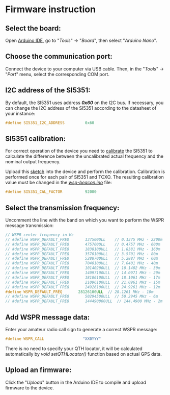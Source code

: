 # Firmware instruction

## Select the board:
Open [Arduino IDE](https://www.arduino.cc/en/software), go to "_Tools_" -> "_Board_", then select  "_Arduino Nano_".

## Choose the communication port:
Connect the device to your computer via USB cable. Then, in the "_Tools_" -> "_Port_" menu, select the corresponding COM port.

## I2C address of the SI5351:
By default, the SI5351 uses address **_0x60_** on the I2C bus. If necessary, you can change the I2C address of the SI5351 according to the datasheet of your instance:
```cpp
#define SI5351_I2C_ADDRESS         0x60
```

## SI5351 calibration:
For correct operation of the device you need to [calibrate](https://github.com/etherkit/Si5351Arduino/tree/master?tab=readme-ov-file#calibration) the SI5351 to calculate the difference between the uncalibrated actual frequency and the nominal output frequency. 

Upload this [sketch](https://github.com/etherkit/Si5351Arduino/blob/master/examples/si5351_calibration/si5351_calibration.ino) into the device and perform the calibration. Calibration is performed once for each pair of SI5351 and TCXO. The resulting calibration value must be changed in the [_wsp-beacon.ino_](wsp-beacon.ino) file: 
```cpp
#define SI5351_CAL_FACTOR          92000
```

## Select the transmission frequency:
Uncomment the line with the band on which you want to perform the WSPR message transmission:
```cpp
// WSPR center frequency in Hz
// #define WSPR_DEFAULT_FREQ       137500ULL    // 0.1375 MHz - 2200m
// #define WSPR_DEFAULT_FREQ       475700ULL    // 0.4757 MHz - 600m
// #define WSPR_DEFAULT_FREQ       1838100ULL   // 1.8381 MHz - 160m
// #define WSPR_DEFAULT_FREQ       3570100ULL   // 3.5701 MHz - 80m
// #define WSPR_DEFAULT_FREQ       5288700ULL   // 5.2887 MHz - 60m
// #define WSPR_DEFAULT_FREQ       7040100ULL   // 7.0401 MHz - 40m
// #define WSPR_DEFAULT_FREQ       10140200ULL  // 10.1402 MHz - 30m
// #define WSPR_DEFAULT_FREQ       14097100ULL  // 14.0971 MHz - 20m
// #define WSPR_DEFAULT_FREQ       18106100ULL  // 18.1061 MHz - 17m
// #define WSPR_DEFAULT_FREQ       21096100ULL  // 21.0961 MHz - 15m
// #define WSPR_DEFAULT_FREQ       24926100ULL  // 24.9261 MHz - 12m
#define WSPR_DEFAULT_FREQ       28126100ULL  // 28.1261 MHz - 10m
// #define WSPR_DEFAULT_FREQ       50294500ULL  // 50.2945 MHz - 6m
// #define WSPR_DEFAULT_FREQ       144490000ULL  // 144.4900 MHz - 2m
```

## Add WSPR message data:
Enter your amateur radio call sign to generate a correct WSPR message:
```cpp
#define WSPR_CALL                 "XX0YYY"
```
There is no need to specify your QTH locator, it will be calculated automatically by _void setQTHLocator()_ function based on actual GPS data.

## Upload an firmware:
Click the "_Upload_" button in the Arduino IDE to compile and upload firmware to the device.